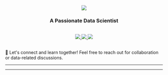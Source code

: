 <h1 align="center">
    <img src="https://readme-typing-svg.herokuapp.com/?font=Righteous&size=35&center=true&vCenter=true&width=500&height=70&duration=6000&lines=Hi+There!+👋;+I'm+Wail+Bouhadda!;" />
</h1>

<h3 align="center">A Passionate Data Scientist</h3>

<br/>

<div align="center"> 
    <a href="wailbouhadda.space" target="_blank">
    <img src="https://img.shields.io/badge/portfolio-grey?style=for-the-badge&logo=tampermonkey" />
  </a>
  <a href="mailto:wailbouhadda31@gmail.com">
    <img src="https://img.shields.io/badge/Gmail-D14836?style=for-the-badge&logo=gmail&logoColor=white" />
  </a>
  <a href="https://linkedin.com/in/wailbouhadda">
    <img src="https://img.shields.io/badge/LinkedIn-0077B5?style=for-the-badge&logo=linkedin&logoColor=white"/>
  </a>
<!--   <a href="https://www.youtube.com/channel/UCc_NoXntIv13YAVHedFMdEQ">
     <img src="https://img.shields.io/badge/YouTube-FF0000?style=for-the-badge&logo=youtube&logoColor=white"/> 
  </a>
  <a href="https://www.facebook.com/wail.bouhadda.2">
     <img src="https://img.shields.io/badge/Facebook-1877F2?style=for-the-badge&logo=facebook&logoColor=white"/> 
  </a>
  <a href="https://www.instagram.com/wail_bouhadda/">
     <img src="https://img.shields.io/badge/Instagram-E4405F?style=for-the-badge&logo=instagram&logoColor=white"/>
  </a> -->
</div>
<br>

<div align="left">

🌟 Let's connect and learn together! Feel free to reach out for collaboration or data-related discussions.

<hr/>

 </div>
 <hr/>

